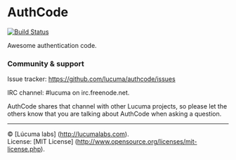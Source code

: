
# AuthCode

[![Build Status](https://travis-ci.org/lucuma/authcode.png)](https://travis-ci.org/lucuma/authcode)

Awesome authentication code.

### Community & support

Issue tracker: https://github.com/lucuma/authcode/issues

IRC channel: #lucuma on irc.freenode.net.

AuthCode shares that channel with other Lucuma projects, so please let the others know that you are talking about AuthCode when asking a question.


---------------------------------------
© [Lúcuma labs] (http://lucumalabs.com).  
License: [MIT License] (http://www.opensource.org/licenses/mit-license.php).